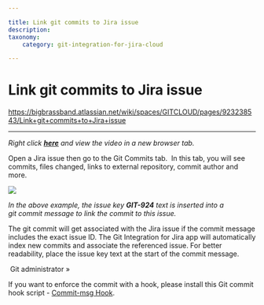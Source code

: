```yaml
---

title: Link git commits to Jira issue
description:
taxonomy:
    category: git-integration-for-jira-cloud

---
```


# Link git commits to Jira issue

<https://bigbrassband.atlassian.net/wiki/spaces/GITCLOUD/pages/923238543/Link+git+commits+to+Jira+issue>

* * *

_Right click_ [_**here**_](https://bigbrassband.wistia.com/medias/cs229y2gzj) _and view the video in a new browser tab._

  
Open a Jira issue then go to the Git Commits tab.  In this tab, you will see commits, files changed, links to external repository, commit author and more.

![](https://bigbrassband.atlassian.net/wiki/download/attachments/923238543/git-commits-example.png?version=1&modificationDate=1606547550198&cacheVersion=1&api=v2)

_In the above example, the issue key **GIT-924** text is inserted into a_  
_git commit message to link the commit to this issue._

The git commit will get associated with the Jira issue if the commit message includes the exact issue ID. The Git Integration for Jira app will automatically index new commits and associate the referenced issue. For better readability, place the issue key text at the start of the commit message.  

 Git administrator »

If you want to enforce the commit with a hook, please install this Git commit hook script - [Commit-msg Hook](/wiki/spaces/GITCLOUD/pages/179011603/Commit-msg+Hook).
